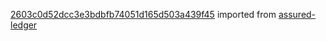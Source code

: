 [2603c0d52dcc3e3bdbfb74051d165d503a439f45](https://github.com/insolar/assured-ledger/commit/2603c0d52dcc3e3bdbfb74051d165d503a439f45) imported from [assured-ledger](https://github.com/insolar/assured-ledger)
